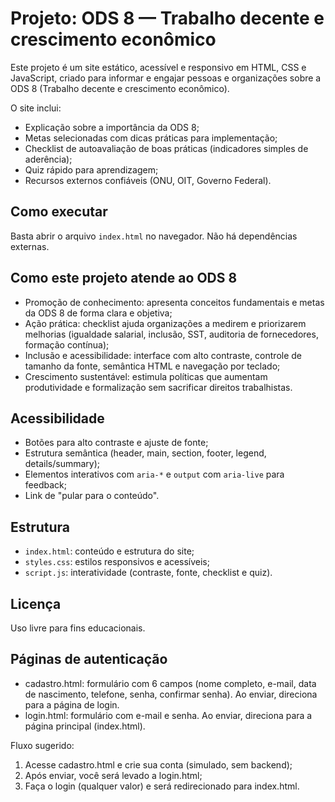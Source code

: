 # Projeto: ODS 8 — Trabalho decente e crescimento econômico

Este projeto é um site estático, acessível e responsivo em HTML, CSS e JavaScript, criado para informar e engajar pessoas e organizações sobre a ODS 8 (Trabalho decente e crescimento econômico).

O site inclui:
- Explicação sobre a importância da ODS 8;
- Metas selecionadas com dicas práticas para implementação;
- Checklist de autoavaliação de boas práticas (indicadores simples de aderência);
- Quiz rápido para aprendizagem;
- Recursos externos confiáveis (ONU, OIT, Governo Federal).

## Como executar
Basta abrir o arquivo `index.html` no navegador. Não há dependências externas.

## Como este projeto atende ao ODS 8
- Promoção de conhecimento: apresenta conceitos fundamentais e metas da ODS 8 de forma clara e objetiva;
- Ação prática: checklist ajuda organizações a medirem e priorizarem melhorias (igualdade salarial, inclusão, SST, auditoria de fornecedores, formação contínua);
- Inclusão e acessibilidade: interface com alto contraste, controle de tamanho da fonte, semântica HTML e navegação por teclado;
- Crescimento sustentável: estimula políticas que aumentam produtividade e formalização sem sacrificar direitos trabalhistas.

## Acessibilidade
- Botões para alto contraste e ajuste de fonte;
- Estrutura semântica (header, main, section, footer, legend, details/summary);
- Elementos interativos com `aria-*` e `output` com `aria-live` para feedback;
- Link de "pular para o conteúdo".

## Estrutura
- `index.html`: conteúdo e estrutura do site;
- `styles.css`: estilos responsivos e acessíveis;
- `script.js`: interatividade (contraste, fonte, checklist e quiz).

## Licença
Uso livre para fins educacionais.


## Páginas de autenticação
- cadastro.html: formulário com 6 campos (nome completo, e-mail, data de nascimento, telefone, senha, confirmar senha). Ao enviar, direciona para a página de login.
- login.html: formulário com e-mail e senha. Ao enviar, direciona para a página principal (index.html).

Fluxo sugerido:
1) Acesse cadastro.html e crie sua conta (simulado, sem backend);
2) Após enviar, você será levado a login.html;
3) Faça o login (qualquer valor) e será redirecionado para index.html.
